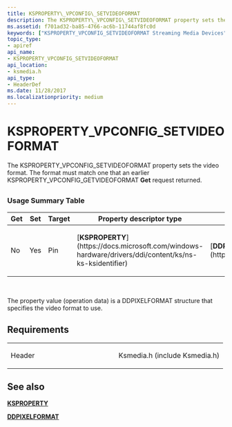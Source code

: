 ```yaml
---
title: KSPROPERTY\_VPCONFIG\_SETVIDEOFORMAT
description: The KSPROPERTY\_VPCONFIG\_SETVIDEOFORMAT property sets the video format. The format must match one that an earlier KSPROPERTY\_VPCONFIG\_GETVIDEOFORMAT Get request returned.
ms.assetid: f701ad32-ba85-4766-ac6b-11744af8fc0d
keywords: ["KSPROPERTY_VPCONFIG_SETVIDEOFORMAT Streaming Media Devices"]
topic_type:
- apiref
api_name:
- KSPROPERTY_VPCONFIG_SETVIDEOFORMAT
api_location:
- ksmedia.h
api_type:
- HeaderDef
ms.date: 11/28/2017
ms.localizationpriority: medium
---
```


# KSPROPERTY\_VPCONFIG\_SETVIDEOFORMAT


The KSPROPERTY\_VPCONFIG\_SETVIDEOFORMAT property sets the video format. The format must match one that an earlier KSPROPERTY\_VPCONFIG\_GETVIDEOFORMAT **Get** request returned.

## <span id="ddk_ksproperty_vpconfig_setvideoformat_ks"></span><span id="DDK_KSPROPERTY_VPCONFIG_SETVIDEOFORMAT_KS"></span>


### Usage Summary Table

<table>
<colgroup>
<col width="20%" />
<col width="20%" />
<col width="20%" />
<col width="20%" />
<col width="20%" />
</colgroup>
<thead>
<tr class="header">
<th>Get</th>
<th>Set</th>
<th>Target</th>
<th>Property descriptor type</th>
<th>Property value type</th>
</tr>
</thead>
<tbody>
<tr class="odd">
<td><p>No</p></td>
<td><p>Yes</p></td>
<td><p>Pin</p></td>
<td><p>[<strong>KSPROPERTY</strong>](https://docs.microsoft.com/windows-hardware/drivers/ddi/content/ks/ns-ks-ksidentifier)</p></td>
<td><p>[<strong>DDPIXELFORMAT</strong>](https://msdn.microsoft.com/library/windows/hardware/ff550274)</p></td>
</tr>
</tbody>
</table>

 

The property value (operation data) is a DDPIXELFORMAT structure that specifies the video format to use.

Requirements
------------

<table>
<colgroup>
<col width="50%" />
<col width="50%" />
</colgroup>
<tbody>
<tr class="odd">
<td><p>Header</p></td>
<td>Ksmedia.h (include Ksmedia.h)</td>
</tr>
</tbody>
</table>

## See also


[**KSPROPERTY**](https://docs.microsoft.com/windows-hardware/drivers/ddi/content/ks/ns-ks-ksidentifier)

[**DDPIXELFORMAT**](https://msdn.microsoft.com/library/windows/hardware/ff550274)

 

 






